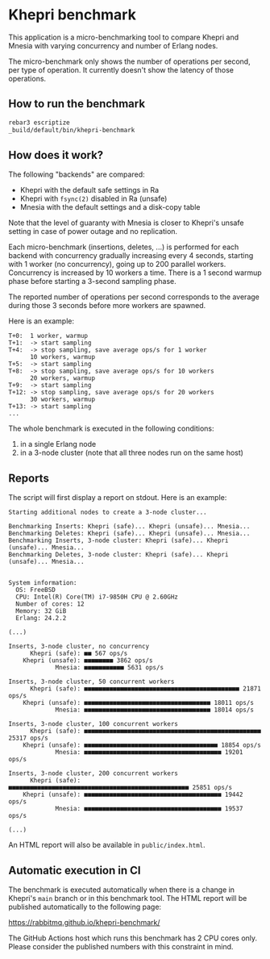 # Khepri benchmark

This application is a micro-benchmarking tool to compare Khepri and Mnesia with
varying concurrency and number of Erlang nodes.

The micro-benchmark only shows the number of operations per second, per type of
operation. It currently doesn't show the latency of those operations.

## How to run the benchmark

```sh
rebar3 escriptize
_build/default/bin/khepri-benchmark
```

## How does it work?

The following "backends" are compared:
* Khepri with the default safe settings in Ra
* Khepri with `fsync(2)` disabled in Ra (unsafe)
* Mnesia with the default settings and a disk-copy table

Note that the level of guaranty with Mnesia is closer to Khepri's unsafe
setting in case of power outage and no replication.

Each micro-benchmark (insertions, deletes, ...) is performed for each backend
with concurrency gradually increasing every 4 seconds, starting with 1 worker
(no concurrency), going up to 200 parallel workers. Concurrency is increased by
10 workers a time. There is a 1 second warmup phase before starting a 3-second
sampling phase.

The reported number of operations per second corresponds to the average during
those 3 seconds before more workers are spawned.

Here is an example:

```
T+0:  1 worker, warmup
T+1:  -> start sampling
T+4:  -> stop sampling, save average ops/s for 1 worker
      10 workers, warmup
T+5:  -> start sampling
T+8:  -> stop sampling, save average ops/s for 10 workers
      20 workers, warmup
T+9:  -> start sampling
T+12: -> stop sampling, save average ops/s for 20 workers
      30 workers, warmup
T+13: -> start sampling
...
```

The whole benchmark is executed in the following conditions:
1. in a single Erlang node
2. in a 3-node cluster (note that all three nodes run on the same host)

## Reports

The script will first display a report on stdout. Here is an example:

```
Starting additional nodes to create a 3-node cluster...

Benchmarking Inserts: Khepri (safe)... Khepri (unsafe)... Mnesia...
Benchmarking Deletes: Khepri (safe)... Khepri (unsafe)... Mnesia...
Benchmarking Inserts, 3-node cluster: Khepri (safe)... Khepri (unsafe)... Mnesia...
Benchmarking Deletes, 3-node cluster: Khepri (safe)... Khepri (unsafe)... Mnesia...


System information:
  OS: FreeBSD
  CPU: Intel(R) Core(TM) i7-9850H CPU @ 2.60GHz
  Number of cores: 12
  Memory: 32 GiB
  Erlang: 24.2.2

(...)

Inserts, 3-node cluster, no concurrency
      Khepri (safe): ■■ 567 ops/s
    Khepri (unsafe): ■■■■■■■■ 3862 ops/s
             Mnesia: ■■■■■■■■■■■ 5631 ops/s

Inserts, 3-node cluster, 50 concurrent workers
      Khepri (safe): ■■■■■■■■■■■■■■■■■■■■■■■■■■■■■■■■■■■■■■■■■■■ 21871 ops/s
    Khepri (unsafe): ■■■■■■■■■■■■■■■■■■■■■■■■■■■■■■■■■■■ 18011 ops/s
             Mnesia: ■■■■■■■■■■■■■■■■■■■■■■■■■■■■■■■■■■■ 18014 ops/s

Inserts, 3-node cluster, 100 concurrent workers
      Khepri (safe): ■■■■■■■■■■■■■■■■■■■■■■■■■■■■■■■■■■■■■■■■■■■■■■■■■ 25317 ops/s
    Khepri (unsafe): ■■■■■■■■■■■■■■■■■■■■■■■■■■■■■■■■■■■■■ 18854 ops/s
             Mnesia: ■■■■■■■■■■■■■■■■■■■■■■■■■■■■■■■■■■■■■■ 19201 ops/s

Inserts, 3-node cluster, 200 concurrent workers
      Khepri (safe): ■■■■■■■■■■■■■■■■■■■■■■■■■■■■■■■■■■■■■■■■■■■■■■■■■■ 25851 ops/s
    Khepri (unsafe): ■■■■■■■■■■■■■■■■■■■■■■■■■■■■■■■■■■■■■■ 19442 ops/s
             Mnesia: ■■■■■■■■■■■■■■■■■■■■■■■■■■■■■■■■■■■■■■ 19537 ops/s

(...)
```

An HTML report will also be available in `public/index.html`.

## Automatic execution in CI

The benchmark is executed automatically when there is a change in Khepri's
`main` branch or in this benchmark tool. The HTML report will be published
automatically to the following page:

https://rabbitmq.github.io/khepri-benchmark/

The GitHub Actions host which runs this benchmark has 2 CPU cores only. Please
consider the published numbers with this constraint in mind.
